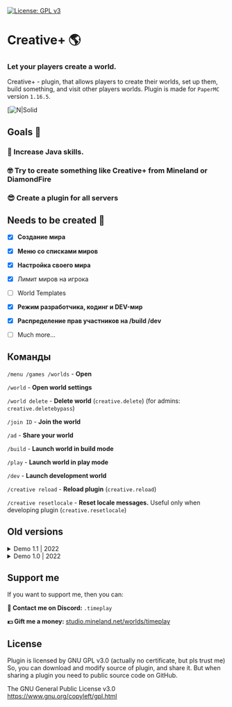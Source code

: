 [![License: GPL v3](https://img.shields.io/badge/License-GPLv3-blue.svg)](https://www.gnu.org/licenses/gpl-3.0)

# Creative+ 🌎
### Let your players create a world.

Creative+ - plugin, that allows players to create their worlds, set up them, build something, and visit other players worlds. Plugin is made for `PaperMC` version `1.16.5`.

[![N|Solid](https://media.discordapp.net/attachments/990341925922017350/1152482140697661561/image.png?width=798&height=600)

## Goals 🤔

### 🐸 Increase Java skills.

### 🤓 Try to create something like Creative+ from Mineland or DiamondFire

### 😎 Create a plugin for all servers

## Needs to be created 📜

- [x] **Создание мира**

- [x] **Меню со списками миров**

- [x] **Настройка своего мира**

- [x] Лимит миров на игрока

- [ ] World Templates

- [x] **Режим разработчика, кодинг и DEV-мир**

- [x] **Распределение прав участников на /build /dev**

- [ ] Much more...

## Команды

`/menu /games /worlds` - **Open**

`/world` - **Open world settings**

`/world delete` - **Delete world** (`creative.delete`) (for admins: `creative.deletebypass`)

`/join ID` - **Join the world**

`/ad` - **Share your world**

`/build` - **Launch world in build mode**

`/play` - **Launch world in play mode**

`/dev` - **Launch development world**

`/creative reload` - **Reload plugin** (`creative.reload`)

`/creative resetlocale` - **Reset locale messages.** Useful only when developing plugin (`creative.resetlocale`)

## Old versions

<details>
  <summary> Demo 1.1 | 2022 </summary>
  - Добавлен креатив-чат /cc (/cc on, /cc off)

  - Добавлено создание файлов миров. Файлы конфига миров хранятся в plugins/CreativeCoding/worlds/айдимира.yml
  Файл содержит в себе: название мира, описание мира, значок, ник владельца мира.

  - Теперь при командах /build, /coding delete, /dev, /play проверяется ник владельца мира. Чужой игрок без права на удаления чужих миров не сможет удалить не свой мир.

  - Владелец мира может сменить название, описание, значок мира в /coding settings.

  - Добавлена команда /ad (недоделана), если без аргументов рекламирует мир, если с аргументами то переходит в мир

  - Добавлена команда /join, такая же как и /ad.

  - Код немного переписан, чтобы сделать его более читабельным
</details>
<details>
  <summary> Demo 1.0 | 2022 </summary>
  Это первая версия плагина!

  - Создана основа для Креатива

  - Создано меню с мирами

  - Создана простая генерация плоского мира
</details>

## Support me

If you want to support me, then you can:

**👾 Contact me on Discord:** `.timeplay`

**💵 Gift me a money:** [studio.mineland.net/worlds/timeplay](https://studio.mineland.net/worlds/timeplay)

## License

Plugin is licensed by GNU GPL v3.0 (actually no certificate, but pls trust me)
So, you can download and modify source of plugin, and share it.
But when sharing a plugin you need to public source code on GitHub.

The GNU General Public License v3.0
https://www.gnu.org/copyleft/gpl.html
